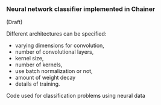 <h3>Neural network classifier implemented in Chainer</h3>
(Draft)

Different architectures can be specified: 
  - varying dimensions for convolution, 
  - number of convolutional layers, 
  - kernel size,
  - number of kernels, 
  - use batch normalization or not, 
  - amount of weight decay
  - details of training.
  
Code used for classification problems using neural data
